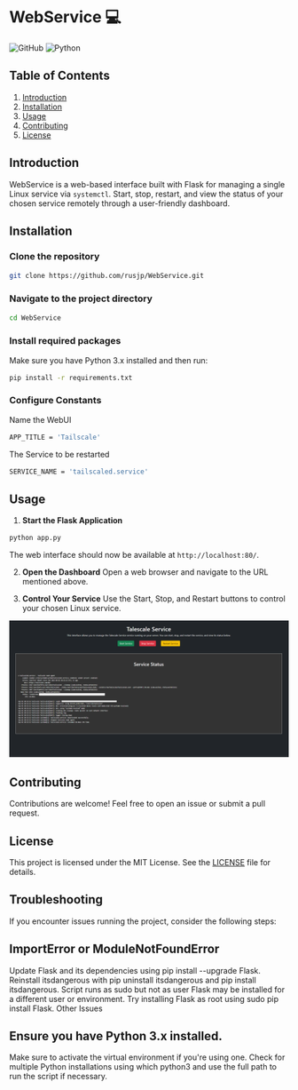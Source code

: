 # WebService :computer:

![GitHub](https://img.shields.io/github/license/rusjp/WebService) ![Python](https://img.shields.io/badge/python-3.x-blue)

## Table of Contents
1. [Introduction](#introduction)
2. [Installation](#installation)
3. [Usage](#usage)
4. [Contributing](#contributing)
5. [License](#license)

## Introduction

WebService is a web-based interface built with Flask for managing a single Linux service via `systemctl`. Start, stop, restart, and view the status of your chosen service remotely through a user-friendly dashboard.

## Installation

### Clone the repository
```bash
git clone https://github.com/rusjp/WebService.git
```

### Navigate to the project directory
```bash
cd WebService
```

### Install required packages
Make sure you have Python 3.x installed and then run:
```bash
pip install -r requirements.txt
```

### Configure Constants
Name the WebUI
```bash
APP_TITLE = 'Tailscale'
```

The Service to be restarted
```bash
SERVICE_NAME = 'tailscaled.service'
```

## Usage

1. **Start the Flask Application**
```bash
python app.py
```
The web interface should now be available at `http://localhost:80/`.

2. **Open the Dashboard**
   Open a web browser and navigate to the URL mentioned above.

3. **Control Your Service**
   Use the Start, Stop, and Restart buttons to control your chosen Linux service.


![WebService Screenshot](webui.png)

## Contributing

Contributions are welcome! Feel free to open an issue or submit a pull request.

## License

This project is licensed under the MIT License. See the [LICENSE](LICENSE) file for details.

## Troubleshooting
If you encounter issues running the project, consider the following steps:

## ImportError or ModuleNotFoundError
Update Flask and its dependencies using pip install --upgrade Flask.
Reinstall itsdangerous with pip uninstall itsdangerous and pip install itsdangerous.
Script runs as sudo but not as user
Flask may be installed for a different user or environment. Try installing Flask as root using sudo pip install Flask.
Other Issues
## Ensure you have Python 3.x installed.
Make sure to activate the virtual environment if you're using one.
Check for multiple Python installations using which python3 and use the full path to run the script if necessary.